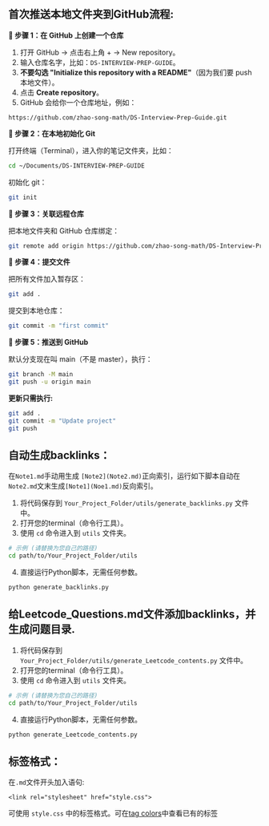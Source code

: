 
## 首次推送本地文件夹到GitHub流程:

**🔹 步骤 1：在 GitHub 上创建一个仓库**

1. 打开 GitHub → 点击右上角 + → New repository。
2. 输入仓库名字，比如：`DS-INTERVIEW-PREP-GUIDE`。
3. **不要勾选 "Initialize this repository with a README"**（因为我们要 push 本地文件）。
4. 点击 **Create repository**。
5. GitHub 会给你一个仓库地址，例如：
```arduino
https://github.com/zhao-song-math/DS-Interview-Prep-Guide.git
```

**🔹 步骤 2：在本地初始化 Git**

打开终端（Terminal），进入你的笔记文件夹，比如：
```bash
cd ~/Documents/DS-INTERVIEW-PREP-GUIDE
```
初始化 git：
```bash
git init
```

**🔹 步骤 3：关联远程仓库**

把本地文件夹和 GitHub 仓库绑定：
```bash
git remote add origin https://github.com/zhao-song-math/DS-Interview-Prep-Guide.git
```

**🔹 步骤 4：提交文件**

把所有文件加入暂存区：
```bash
git add .
```

提交到本地仓库：
```bash
git commit -m "first commit"
```

**🔹 步骤 5：推送到 GitHub**

默认分支现在叫 main（不是 master），执行：
```bash
git branch -M main
git push -u origin main
```

**更新只需执行:**

```bash
git add .
git commit -m "Update project"
git push
```


## 自动生成backlinks：
在`Note1.md`手动用生成 `[Note2](Note2.md)`正向索引，运行如下脚本自动在`Note2.md`文末生成`[Note1](Noe1.md)`反向索引。
1. 将代码保存到 `Your_Project_Folder/utils/generate_backlinks.py` 文件中。
2. 打开您的terminal（命令行工具）。
3. 使用 `cd` 命令进入到 `utils` 文件夹。
```Bash
# 示例 (请替换为您自己的路径)
cd path/to/Your_Project_Folder/utils
```
4. 直接运行Python脚本，无需任何参数。
```bash
python generate_backlinks.py
```


## 给Leetcode_Questions.md文件添加backlinks，并生成问题目录.

1. 将代码保存到 `Your_Project_Folder/utils/generate_Leetcode_contents.py` 文件中。
2. 打开您的terminal（命令行工具）。
3. 使用 `cd` 命令进入到 `utils` 文件夹。
```Bash
# 示例 (请替换为您自己的路径)
cd path/to/Your_Project_Folder/utils
```

4. 直接运行Python脚本，无需任何参数。
```Bash
python generate_Leetcode_contents.py
```


## 标签格式：
在`.md`文件开头加入语句:
```
<link rel="stylesheet" href="style.css">
```
可使用 `style.css` 中的标签格式。可在[tag colors](tag_colors.md)中查看已有的标签
